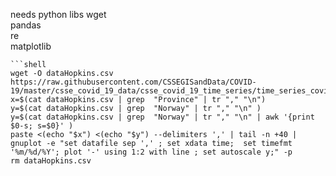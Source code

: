 needs python libs
    wget             
    pandas            
    re            
    matplotlib            


    ```shell
    wget -O dataHopkins.csv https://raw.githubusercontent.com/CSSEGISandData/COVID-19/master/csse_covid_19_data/csse_covid_19_time_series/time_series_covid19_confirmed_global.csv 
    x=$(cat dataHopkins.csv | grep  "Province" | tr "," "\n")
    y=$(cat dataHopkins.csv | grep  "Norway" | tr "," "\n" )
    y=$(cat dataHopkins.csv | grep  "Norway" | tr "," "\n" | awk '{print $0-s; s=$0}' )
    paste <(echo "$x") <(echo "$y") --delimiters ',' | tail -n +40 | gnuplot -e "set datafile sep ',' ; set xdata time;  set timefmt '%m/%d/%Y'; plot '-' using 1:2 with line ; set autoscale y;" -p
    rm dataHopkins.csv  
```
